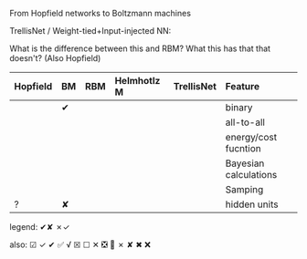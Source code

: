 From Hopfield networks to Boltzmann machines

TrellisNet / Weight-tied+Input-injected NN:

What is the difference between this and RBM? What this has that that doesn't?
(Also Hopfield)


| Hopfield | BM | RBM | Helmhotlz M |TrellisNet| Feature |
|:---------|:---|:----|:-----------|-----------|:--------|
|          | ✔  |     |            |           | binary  |
|          |    |     |            |           | all-to-all  |
|          |    |     |            |           | energy/cost fucntion  |
|          |    |     |            |           | Bayesian calculations        |
|          |    |     |            |           | Samping        |
|     ?    |  ✘ |     |            |           | hidden units     |


legend: ✔✘  ✗✓

also: ☑   ✓   ✔   ✅   √
☒   ☐   ✕   ❎   💯
✗   ✘   ✖   ❌
